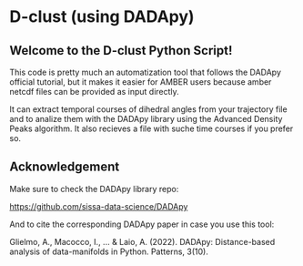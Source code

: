 # D-clust (using DADApy)

## Welcome to the D-clust Python Script!  

This code is pretty much an automatization tool that follows the DADApy 
official tutorial, but it makes it easier for AMBER users because amber 
netcdf files can be provided as input directly.

It can extract temporal courses of dihedral angles from your
trajectory file and to analize them with the DADApy library using the 
Advanced Density Peaks algorithm. It also recieves a file with suche
time courses if you prefer so.

## Acknowledgement
Make sure to check the DADApy library repo:

https://github.com/sissa-data-science/DADApy

And to cite the corresponding DADApy paper in case you use this tool:

Glielmo, A., Macocco, I., ... & Laio, A. (2022). DADApy: Distance-based
analysis of data-manifolds in Python. Patterns, 3(10).

